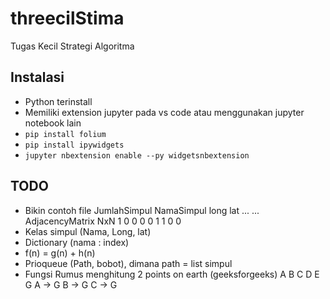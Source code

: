 # threecilStima
Tugas Kecil Strategi Algoritma

## Instalasi
- Python terinstall
- Memiliki extension jupyter pada vs code atau menggunakan jupyter notebook lain
- `pip install folium`
- `pip install ipywidgets`
- `jupyter nbextension enable --py widgetsnbextension`
## TODO

- Bikin contoh file
JumlahSimpul
NamaSimpul long lat
...
...
AdjacencyMatrix NxN
1 0 0
0 0 1
1 0 0
- Kelas simpul (Nama, Long, lat)
- Dictionary (nama : index)
- f(n) = g(n) + h(n)
- Prioqueue (Path, bobot), dimana path = list simpul
- Fungsi Rumus menghitung 2 points on earth (geeksforgeeks)
A B C D E G
A -> G
B -> G
C -> G
